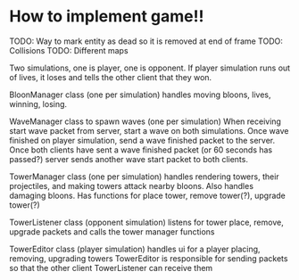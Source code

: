 # How to implement game!!

TODO: Way to mark entity as dead so it is removed at end of frame
TODO: Collisions
TODO: Different maps

Two simulations, one is player, one is opponent.
If player simulation runs out of lives, it loses and tells the other client that they won.

BloonManager class (one per simulation) handles moving bloons, lives, winning, losing.

WaveManager class to spawn waves (one per simulation)
When receiving start wave packet from server, start a wave on both simulations.
Once wave finished on player simulation, send a wave finished packet to the server.
Once both clients have sent a wave finished packet (or 60 seconds has passed?) server sends another wave start packet to both clients.

TowerManager class (one per simulation) handles rendering towers, their projectiles, and making towers attack nearby bloons. Also handles damaging bloons.
Has functions for place tower, remove tower(?), upgrade tower(?)

TowerListener class (opponent simulation) listens for tower place, remove, upgrade packets and calls the tower manager functions

TowerEditor class (player simulation) handles ui for a player placing, removing, upgrading towers
TowerEditor is responsible for sending packets so that the other client TowerListener can receive them